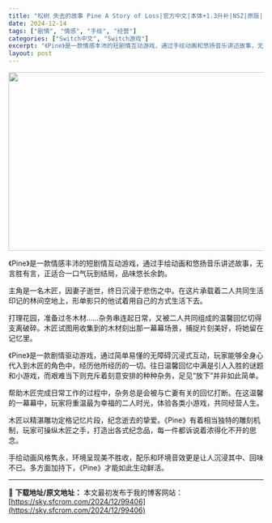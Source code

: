 ```yaml
---
title: "松树 失去的故事 Pine A Story of Loss|官方中文|本体+1.3升补|NSZ|原版|"
date: 2024-12-14
tags: ["剧情", "情感", "手绘", "经营"]
categories: ["Switch中文", "Switch游戏"]
excerpt: "《Pine》是一款情感丰沛的短剧情互动游戏，通过手绘动画和悠扬音乐讲述故事，无言胜有言，正适合一口气玩到结局，品味悠长余韵。 主角是一名木匠，因妻子逝世，终日沉浸于悲伤之中。在这片承载着二人共同生活印记的林间空地上，形单影只的他试着用自己的方式生活下去。 打理花园，准备过冬木材……杂务串连起日常，又&hellip;"
layout: post
---
```


<img class="aligncenter size-full wp-image-99395" src="https://sky.sfcrom.com/wp-content/uploads/2024/12/2024121408131281.webp" alt="" width="616" height="353" />

《Pine》是一款情感丰沛的短剧情互动游戏，通过手绘动画和悠扬音乐讲述故事，无言胜有言，正适合一口气玩到结局，品味悠长余韵。

主角是一名木匠，因妻子逝世，终日沉浸于悲伤之中。在这片承载着二人共同生活印记的林间空地上，形单影只的他试着用自己的方式生活下去。

打理花园，准备过冬木材……杂务串连起日常，又被二人共同组成的温馨回忆切得支离破碎。木匠试图用收集到的木材刻出那一幕幕场景，捕捉片刻美好，将她留在记忆里。

《Pine》是一款剧情驱动游戏，通过简单易懂的无障碍沉浸式互动，玩家能够全身心代入到木匠的角色中，经历他所经历的一切。往日温馨回忆中满是引人入胜的谜题和小游戏，而艰难当下则充斥着刻意安排的种种杂务，足见“放下”并非如此简单。

帮助木匠完成日常工作的过程中，杂务总是会被与亡妻有关的回忆打断。在这温馨的一幕幕中，玩家将重温最为幸福的二人时光，体验各类小游戏，共同经营人生。

木匠以精湛雕功定格记忆片段，纪念逝去的挚爱。《Pine》有着相当独特的雕刻机制，玩家可操纵木匠之手，打造出各式纪念品，每一件都诉说着浓得化不开的思念。

手绘动画风格隽永，环境呈现美不胜收，配乐和环境音效更是让人沉浸其中、回味不已。多方面加持下，《Pine》才能如此生动鲜活。

---
📖 **下载地址/原文地址：** 本文最初发布于我的博客网站：[https://sky.sfcrom.com/2024/12/99406](https://sky.sfcrom.com/2024/12/99406)
